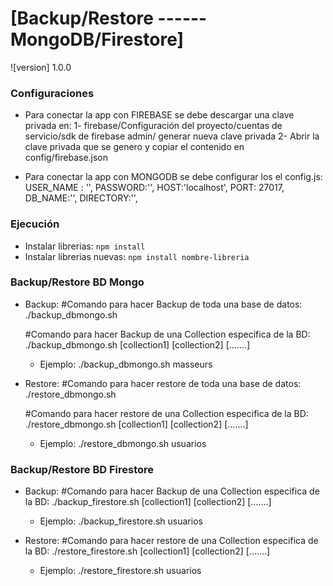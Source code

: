 # [Backup/Restore ------ MongoDB/Firestore]

![version] 1.0.0

### Configuraciones
 - Para conectar la app con FIREBASE se debe descargar una clave privada en:
   1- firebase/Configuración del proyecto/cuentas de servicio/sdk de firebase admin/ generar nueva clave privada
   2- Abrir la clave privada que se genero y copiar el contenido en config/firebase.json

 - Para conectar la app con MONGODB se debe configurar los el config.js:
    USER_NAME : '',
    PASSWORD:'',
    HOST:'localhost',
    PORT: 27017,
    DB_NAME:'',
    DIRECTORY:'',
   
### Ejecución
- Instalar librerias: `npm install`
- Instalar librerias nuevas: `npm install nombre-libreria`

### Backup/Restore BD Mongo

- Backup:
    #Comando para hacer Backup de toda una base de datos: 
    ./backup_dbmongo.sh

    #Comando para hacer Backup de una Collection especifica de la BD: 
    ./backup_dbmongo.sh [collection1] [collection2] [.......]
    - Ejemplo:
    ./backup_dbmongo.sh masseurs

- Restore:
    #Comando para hacer restore de toda una base de datos: 
    ./restore_dbmongo.sh

    #Comando para hacer restore de una Collection especifica de la BD: 
    ./restore_dbmongo.sh [collection1] [collection2] [.......]
    - Ejemplo:
    ./restore_dbmongo.sh usuarios



### Backup/Restore BD Firestore

- Backup:
    #Comando para hacer Backup de una Collection especifica de la BD: 
    ./backup_firestore.sh [collection1] [collection2] [.......]
    - Ejemplo:
    ./backup_firestore.sh usuarios

- Restore:
    #Comando para hacer restore de una Collection especifica de la BD: 
    ./restore_firestore.sh [collection1] [collection2] [.......]
    - Ejemplo:
    ./restore_firestore.sh usuarios
